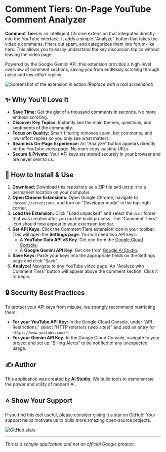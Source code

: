 # Comment Tiers: On-Page YouTube Comment Analyzer

**Comment Tiers** is an intelligent Chrome extension that integrates directly into the YouTube interface. It adds a simple "Analyze" button that takes the video's comments, filters out spam, and categorizes them into forum-like tiers. This allows you to easily understand the key discussion topics without leaving the video page.

Powered by the Google Gemini API, this extension provides a high-level overview of comment sections, saving you from endlessly scrolling through noise and low-effort replies.

![Screenshot of the extension in action](assets/screenshot-1.png)
*(Replace with a real screenshot)*

## ✨ Why You'll Love It

- **Save Time:** Get the gist of a thousand comments in seconds. No more endless scrolling.
- **Discover Key Topics:** Instantly see the main themes, questions, and sentiments of the community.
- **Focus on Quality:** Smart filtering removes spam, bot comments, and low-effort replies so you only see what matters.
- **Seamless On-Page Experience:** An "Analyze" button appears directly on the YouTube video page. No more copy-pasting URLs.
- **Secure & Private:** Your API keys are stored securely in your browser and are never sent to us.

## 🚀 How to Install & Use

1.  **Download:** Download this repository as a ZIP file and unzip it to a permanent location on your computer.
2.  **Open Chrome Extensions:** Open Google Chrome, navigate to `chrome://extensions`, and turn on "Developer mode" in the top-right corner.
3.  **Load the Extension:** Click "Load unpacked" and select the `dist` folder that was created after you ran the build process. The "Comment Tiers" icon should now appear in your extension toolbar.
4.  **Set API Keys:** Click the Comment Tiers extension icon in your toolbar. This will open the **Settings page**. You will need two API keys:
    *   A **YouTube Data API v3 Key**. Get one from the [Google Cloud Console](https://console.cloud.google.com/).
    *   A **Google Gemini API Key**. Get one from [Google AI Studio](https://aistudio.google.com/app/apikey).
5.  **Save Keys:** Paste your keys into the appropriate fields on the Settings page and click "Save".
6.  **Analyze!** Navigate to any YouTube video page. An "Analyze with Comment Tiers" button will appear above the comment section. Click it to begin.

## 🔒 Security Best Practices

To protect your API keys from misuse, we strongly recommend restricting them.

-   **For your YouTube API Key:** In the Google Cloud Console, under "API Restrictions," select "HTTP referrers (web sites)" and add an entry for `https://www.youtube.com/*`.
-   **For your Gemini API Key:** In the Google Cloud Console, navigate to your project and set up "Billing Alerts" to be notified of any unexpected usage.

## ✍️ Author

This application was created by **AI Studio**. We build tools to demonstrate the power and utility of modern AI.

## ⭐ Show Your Support

If you find this tool useful, please consider giving it a star on GitHub! Your support helps motivate us to build more amazing open-source projects.

[![GitHub stars](https://img.shields.io/github/stars/google/aistudio-web?style=social)](https://github.com/google/aistudio-web)

---

*This is a sample application and not an official Google product.*
